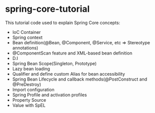 # spring-core-tutorial

This tutorial code used to explain Spring Core concepts:

* IoC Container
* Spring context
* Bean definition(@Bean, @Component, @Service, etc => Stereotype annotations)
* @ComponentScan feature and XML-based bean definition
* D.I
* Spring Bean Scope(Singleton, Prototype)
* Lazy bean loading
* Qualifier and define custom Alias for bean accessibility
* Spring Bean Lifecycle and callback methods(@PostConstruct and @PreDestroy)
* Import configuration
* Spring Profile and activation profiles
* Property Source
* Value with SpEL